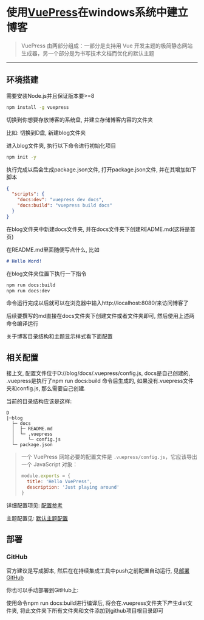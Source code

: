 # 使用[VuePress](https://vuepress.vuejs.org/zh/)在windows系统中建立博客

> VuePress 由两部分组成：一部分是支持用 Vue 开发主题的极简静态网站生成器，另一个部分是为书写技术文档而优化的默认主题

------

## 环境搭建

需要安装Node.js并且保证版本要>=8

```sh
npm install -g vuepress
```

切换到你想要存放博客的系统盘, 并建立存储博客内容的文件夹

比如: 切换到D盘, 新建blog文件夹

进入blog文件夹, 执行以下命令进行初始化项目

```sh
npm init -y
```

执行完成以后会生成package.json文件, 打开package.json文件, 并在其增加如下脚本

```json
{
  "scripts": {
    "docs:dev": "vuepress dev docs",
    "docs:build": "vuepress build docs"
  }
}
```

在blog文件夹中新建docs文件夹, 并在docs文件夹下创建README.md(这将是首页)

在README.md里面随便写点什么, 比如

```markdown
# Hello Word!
```

在blog文件夹位置下执行一下指令

```sh
npm run docs:build
npm run docs:dev
```

命令运行完成以后就可以在浏览器中输入http://localhost:8080/来访问博客了

后续要撰写的md直接在docs文件夹下创建文件或者文件夹即可, 然后使用上述两命令编译运行

关于博客目录结构和主题显示样式看下面配置

## 相关配置

接上文, 配置文件位于D://blog/docs/.vuepress/config.js, docs是自己创建的, .vuepress是执行了npm run docs:build 命令后生成的, 如果没有.vuepress文件夹和config.js, 那么需要自己创建.

当前的目录结构应该是这样:

```
D
|─blog
  ├─ docs
  │  ├─ README.md
  │  └─ .vuepress
  │     └─ config.js
  └─ package.json
```

> 一个 VuePress 网站必要的配置文件是 `.vuepress/config.js`，它应该导出一个 JavaScript 对象：
>
> ```javascript
> module.exports = {
>   title: 'Hello VuePress',
>   description: 'Just playing around'
> }
> ```

详细配置项见: [配置参考](http://caibaojian.com/vuepress/config/)

主题配置见: [默认主题配置](https://vuepress.vuejs.org/zh/default-theme-config/)

## 部署

### GitHub

官方建议是写成脚本, 然后在在持续集成工具中push之前配置自动运行, 见[部署GitHub](https://vuepress.vuejs.org/zh/guide/deploy.html#github-pages)

你也可以手动部署到GitHub上:

使用命令npm run docs:build进行编译后, 将会在.vuepress文件夹下产生dist文件夹, 将此文件夹下所有文件夹和文件添加到github项目根目录即可
